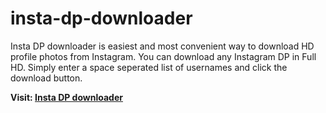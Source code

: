 # insta-dp-downloader
Insta DP downloader is easiest and most convenient way to download HD profile photos from Instagram. You can download any Instagram DP in Full HD. Simply enter a space seperated list of usernames and click the download button.

**Visit: [Insta DP downloader](https://abhishek-g0yal.github.io/insta-dp-downloader/)**
